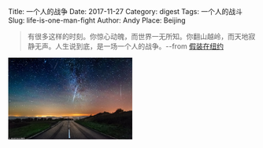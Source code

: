 Title: 一个人的战争
Date: 2017-11-27
Category: digest
Tags: 一个人的战斗
Slug: life-is-one-man-fight
Author: Andy
Place: Beijing

>有很多这样的时刻。你惊心动魄，而世界一无所知。你翻山越岭，而天地寂静无声。人生说到底，是一场一个人的战争。 ​​​​ --from [假装在纽约](https://weibo.com/1645101450/DsOk6EG7r?type=comment)

<div class="figure"> 
    <img src="/static/images/2017.11.27.one-man-fight.jpg" alt="一个人的战争"  width="50%" class="carousel-inner img-rounded img-responsive center-block"/>
</div>